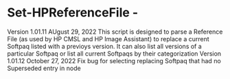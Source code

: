 # Set-HPReferenceFile - 
Version 1.01.11 AUgust 29, 2022
This script is designed to parse a Reference File (as used by HP CMSL and HP Image Assistant) to replace a current Softpaq listed with a previoys version. It can also list all versions of a particular Softpaq or list all current Softpaqs by their categorization
Version 1.01.12 October 27, 2022
Fix bug for selecting replacing Softpaq that had no Superseded entry in node

